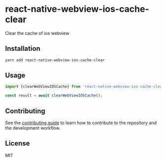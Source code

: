 # react-native-webview-ios-cache-clear

Clear the cache of ios webview

## Installation

```sh
yarn add react-native-webview-ios-cache-clear
```

## Usage

```js
import {clearWebViewIOSCache} from 'react-native-webview-ios-cache-clear';

const result = await clearWebViewIOSCache();
```

## Contributing

See the [contributing guide](CONTRIBUTING.md) to learn how to contribute to the repository and the development workflow.

## License

MIT

